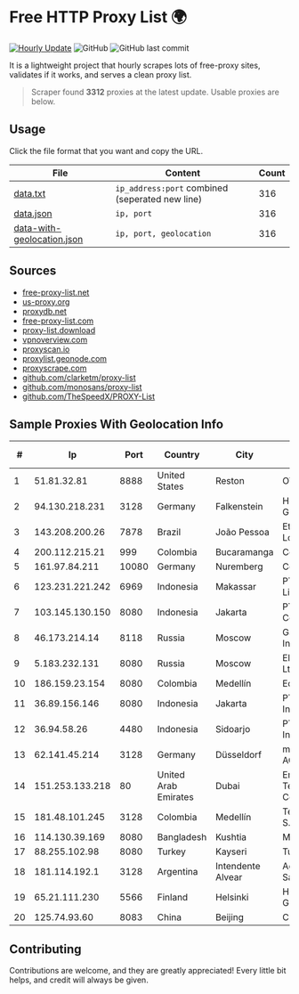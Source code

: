 
# Free HTTP Proxy List 🌍

[![Hourly Update](https://github.com/mertguvencli/http-proxy-list/actions/workflows/main.yml/badge.svg?branch=main)](https://github.com/mertguvencli/http-proxy-list/actions/workflows/main.yml)
![GitHub](https://img.shields.io/github/license/mertguvencli/http-proxy-list)
![GitHub last commit](https://img.shields.io/github/last-commit/mertguvencli/http-proxy-list)

It is a lightweight project that hourly scrapes lots of free-proxy sites, validates if it works, and serves a clean proxy list.


> Scraper found **3312** proxies at the latest update. Usable proxies are below.

## Usage

Click the file format that you want and copy the URL.


|File|Content|Count|
|----|-------|-----|
|[data.txt](https://raw.githubusercontent.com/mertguvencli/http-proxy-list/main/proxy-list/data.txt)|`ip_address:port` combined (seperated new line)|316|
|[data.json](https://raw.githubusercontent.com/mertguvencli/http-proxy-list/main/proxy-list/data.json)|`ip, port`|316|
|[data-with-geolocation.json](https://raw.githubusercontent.com/mertguvencli/http-proxy-list/main/proxy-list/data-with-geolocation.json)|`ip, port, geolocation`|316|

## Sources

* [free-proxy-list.net](https://free-proxy-list.net)
* [us-proxy.org](https://www.us-proxy.org)
* [proxydb.net](http://proxydb.net)
* [free-proxy-list.com](https://free-proxy-list.com/?page=&port=&type%5B%5D=http&type%5B%5D=https&up_time=0&search=Search)
* [proxy-list.download](https://www.proxy-list.download/HTTP)
* [vpnoverview.com](https://vpnoverview.com/privacy/anonymous-browsing/free-proxy-servers)
* [proxyscan.io](https://www.proxyscan.io)
* [proxylist.geonode.com](https://proxylist.geonode.com/api/proxy-list?limit=300&page=1&sort_by=lastChecked&sort_type=desc&protocols=http,https)
* [proxyscrape.com](https://api.proxyscrape.com/v2/?request=displayproxies&protocol=http&timeout=10000&country=all&ssl=all&anonymity=all)
* [github.com/clarketm/proxy-list](https://raw.githubusercontent.com/clarketm/proxy-list/master/proxy-list-raw.txt)
* [github.com/monosans/proxy-list](https://raw.githubusercontent.com/monosans/proxy-list/main/proxies/http.txt)
* [github.com/TheSpeedX/PROXY-List](https://raw.githubusercontent.com/TheSpeedX/PROXY-List/master/http.txt)


## Sample Proxies With Geolocation Info

|#|Ip|Port|Country|City|Internet Service Provider|
|-|--|----|-------|----|-------------------------|
|1|51.81.32.81|8888|United States|Reston|OVH SAS|
|2|94.130.218.231|3128|Germany|Falkenstein|Hetzner Online GmbH|
|3|143.208.200.26|7878|Brazil|João Pessoa|Eternal VÔdeo Locadora Ltda|
|4|200.112.215.21|999|Colombia|Bucaramanga|Consulnetwork Ltda|
|5|161.97.84.211|10080|Germany|Nuremberg|Contabo GmbH|
|6|123.231.221.242|6969|Indonesia|Makassar|PT Aplikanusa Lintasarta|
|7|103.145.130.150|8080|Indonesia|Jakarta|PT. Indonesia Comnets Plus|
|8|46.173.214.14|8118|Russia|Moscow|Garant-Park-Internet LLC|
|9|5.183.232.131|8080|Russia|Moscow|Elitel Telecom Group Ltd|
|10|186.159.23.154|8080|Colombia|Medellín|Edatel S.a. E.S.P|
|11|36.89.156.146|8080|Indonesia|Jakarta|PT. Telekomunikasi Indonesia|
|12|36.94.58.26|4480|Indonesia|Sidoarjo|PT. Telekomunikasi Indonesia|
|13|62.141.45.214|3128|Germany|Düsseldorf|myLoc managed IT AG|
|14|151.253.133.218|80|United Arab Emirates|Dubai|Emirates Telecommunications Corporation|
|15|181.48.101.245|3128|Colombia|Medellín|Telmex Colombia S.A.|
|16|114.130.39.169|8080|Bangladesh|Kushtia|Mango DHK|
|17|88.255.102.98|8080|Turkey|Kayseri|TurkTelekom|
|18|181.114.192.1|3128|Argentina|Intendente Alvear|Aguas Del Colorado Sapem|
|19|65.21.111.230|5566|Finland|Helsinki|Hetzner Online GmbH|
|20|125.74.93.60|8083|China|Beijing|Chinanet|



## Contributing

Contributions are welcome, and they are greatly appreciated! Every
little bit helps, and credit will always be given.

